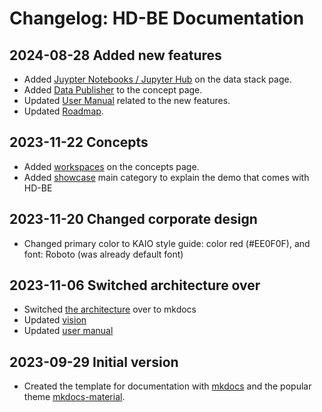# Changelog: HD-BE Documentation

## 2024-08-28 Added new features
- Added [Juypter Notebooks / Jupyter Hub](../architecture/data-stack.md) on the data stack page.
- Added [Data Publisher](../concepts/data-publisher.md) to the concept page.
- Updated [User Manual](../manuals/user-manual.md) related to the new features.
- Updated [Roadmap](../vision/roadmap.md).

## 2023-11-22 Concepts
- Added [workspaces](../concepts/workspaces.md) on the concepts page.
- Added [showcase](../concepts/showcase.md) main category to explain the demo that comes with HD-BE
## 2023-11-20 Changed corporate design
- Changed primary color to KAIO style guide: color red (#EE0F0F), and font: Roboto (was already default font)

## 2023-11-06 Switched architecture over

- Switched [the architecture](../architecture/data-stack.md) over to mkdocs
- Updated [vision](../vision/vision-and-goal.md)
- Updated [user manual](../manuals/user-manual.md)

## 2023-09-29 Initial version

- Created the template for documentation with [mkdocs](https://github.com/mkdocs/mkdocs) and the popular theme [mkdocs-material](https://github.com/squidfunk/mkdocs-material).
